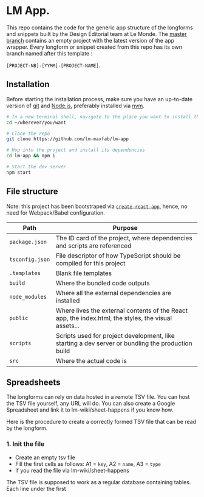 # LM App.

This repo contains the code for the generic app structure of the longforms and snippets built by the Design Éditorial team at Le Monde. The [master branch](https://github.com/lm-maxfab/lm-app/tree/master/src "master branch") contains an empty project with the latest version of the app wrapper. Every longform or snippet created from this repo has its own branch named after this template :

`[PROJECT-NB]-[YYMM]-[PROJECT-NAME]`.

## Installation

Before starting the installation process, make sure you have an up-to-date version of [git](https://git-scm.com/book/en/v2/Getting-Started-Installing-Git "git") and [Node.js](https://nodejs.org/en/ "Node.js"), preferably installed via [nvm](https://github.com/nvm-sh/nvm "nvm").

```bash
# In a new terminal shell, navigate to the place you want to install the code: 
cd ~/wherever/you/want

# Clone the repo
git clone https://github.com/lm-maxfab/lm-app

# Hop into the project and install its dependencies
cd lm-app && npm i

# Start the dev server
npm start
```

## File structure

Note: this project has been bootstraped via [`create-react-app`](https://github.com/facebook/create-react-app), hence, no need for Webpack/Babel configuration.

|Path|Purpose|
|--|--|
|`package.json`|The ID card of the project, where dependencies and scripts are referenced|
|`tsconfig.json`|File descriptor of how TypeScript should be compiled for this project|
|`.templates`|Blank file templates|
|`build`|Where the bundled code outputs|
|`node_modules`|Where all the external dependencies are installed|
|`public`|Where lives the external contents of the React app, the index.html, the styles, the visual assets...|
|`scripts`|Scripts used for project development, like starting a dev server or bundling the production build|
|`src`|Where the actual code is|

## Spreadsheets

The longforms can rely on data hosted in a remote TSV file. You can host the TSV file yourself, any URL will do. You can also create a Google Spreadsheet and link it to lm-wiki/sheet-happens if you know how.

Here is the procedure to create a correctly formed TSV file that can be read by the longform.

### 1. Init the file
- Create an empty tsv file
- Fill the first cells as follows: A1 = `key`, A2 = `name`, A3 = `type`
- If you read the file via lm-wiki/sheet-happens

The TSV file is supposed to work as a regular database containing tables. Each line under the first
